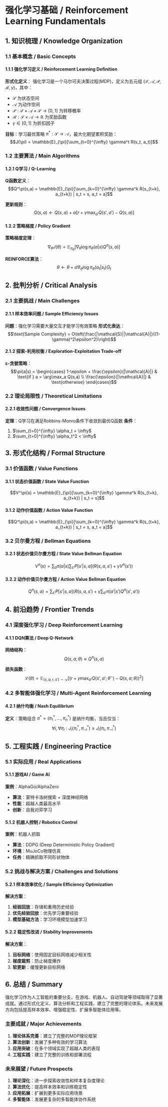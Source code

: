 # 强化学习基础 / Reinforcement Learning Fundamentals

## 1. 知识梳理 / Knowledge Organization

### 1.1 基本概念 / Basic Concepts

#### 1.1.1 强化学习定义 / Reinforcement Learning Definition

**形式化定义**：
强化学习是一个马尔可夫决策过程(MDP)，定义为五元组 $(\mathcal{S}, \mathcal{A}, \mathcal{P}, \mathcal{R}, \gamma)$，其中：

- $\mathcal{S}$ 为状态空间
- $\mathcal{A}$ 为动作空间  
- $\mathcal{P}: \mathcal{S} \times \mathcal{A} \times \mathcal{S} \rightarrow [0,1]$ 为转移概率
- $\mathcal{R}: \mathcal{S} \times \mathcal{A} \rightarrow \mathbb{R}$ 为奖励函数
- $\gamma \in [0,1]$ 为折扣因子

**目标**：学习最优策略 $\pi^*: \mathcal{S} \rightarrow \mathcal{A}$，最大化期望累积奖励：
$$J(\pi) = \mathbb{E}_{\pi}[\sum_{t=0}^{\infty} \gamma^t R(s_t, a_t)]$$

### 1.2 主要算法 / Main Algorithms

#### 1.2.1 Q学习 / Q-Learning

**Q函数定义**：
$$Q^\pi(s,a) = \mathbb{E}_{\pi}[\sum_{k=0}^{\infty} \gamma^k R(s_{t+k}, a_{t+k}) | s_t = s, a_t = a]$$

**更新规则**：
$$Q(s,a) \leftarrow Q(s,a) + \alpha[r + \gamma \max_{a'} Q(s',a') - Q(s,a)]$$

#### 1.2.2 策略梯度 / Policy Gradient

**策略梯度定理**：
$$\nabla_\theta J(\theta) = \mathbb{E}_{\pi_\theta}[\nabla_\theta \log \pi_\theta(a|s) Q^\pi(s,a)]$$

**REINFORCE算法**：
$$\theta \leftarrow \theta + \alpha \nabla_\theta \log \pi_\theta(a_t|s_t) G_t$$

## 2. 批判分析 / Critical Analysis

### 2.1 主要挑战 / Main Challenges

#### 2.1.1 样本效率问题 / Sample Efficiency Issues

**问题**：强化学习需要大量交互才能学习有效策略
**形式化表达**：
$$\text{Sample Complexity} = O\left(\frac{|\mathcal{S}||\mathcal{A}|}{(1-\gamma)^2\epsilon^2}\right)$$

#### 2.1.2 探索-利用权衡 / Exploration-Exploitation Trade-off

**ε-贪婪策略**：
$$\pi(a|s) = \begin{cases}
1-\epsilon + \frac{\epsilon}{|\mathcal{A}|} & \text{if } a = \arg\max_a Q(s,a) \\
\frac{\epsilon}{|\mathcal{A}|} & \text{otherwise}
\end{cases}$$

### 2.2 理论局限性 / Theoretical Limitations

#### 2.2.1 收敛性问题 / Convergence Issues

**定理**：Q学习在满足Robbins-Monro条件下收敛到最优Q函数
**条件**：
1. $\sum_{t=0}^{\infty} \alpha_t = \infty$
2. $\sum_{t=0}^{\infty} \alpha_t^2 < \infty$

## 3. 形式化结构 / Formal Structure

### 3.1 价值函数 / Value Functions

#### 3.1.1 状态价值函数 / State Value Function

$$V^\pi(s) = \mathbb{E}_{\pi}[\sum_{k=0}^{\infty} \gamma^k R(s_{t+k}, a_{t+k}) | s_t = s]$$

#### 3.1.2 动作价值函数 / Action Value Function

$$Q^\pi(s,a) = \mathbb{E}_{\pi}[\sum_{k=0}^{\infty} \gamma^k R(s_{t+k}, a_{t+k}) | s_t = s, a_t = a]$$

### 3.2 贝尔曼方程 / Bellman Equations

#### 3.2.1 状态价值贝尔曼方程 / State Value Bellman Equation

$$V^\pi(s) = \sum_{a} \pi(a|s) \sum_{s'} P[s'|s,a](R(s,a,s') + \gamma V^\pi(s'))$$

#### 3.2.2 动作价值贝尔曼方程 / Action Value Bellman Equation

$$Q^\pi(s,a) = \sum_{s'} P[s'|s,a](R(s,a,s') + \gamma \sum_{a'} \pi(a'|s') Q^\pi(s',a'))$$

## 4. 前沿趋势 / Frontier Trends

### 4.1 深度强化学习 / Deep Reinforcement Learning

#### 4.1.1 DQN算法 / Deep Q-Network

**网络结构**：
$$Q(s,a;\theta) \approx Q^\pi(s,a)$$

**损失函数**：
$$\mathcal{L}(\theta) = \mathbb{E}_{(s,a,r,s') \sim \mathcal{D}}[(r + \gamma \max_{a'} Q(s',a';\theta^-) - Q(s,a;\theta))^2]$$

### 4.2 多智能体强化学习 / Multi-Agent Reinforcement Learning

#### 4.2.1 纳什均衡 / Nash Equilibrium

**定义**：策略组合 $\pi^* = (\pi_1^*, \ldots, \pi_n^*)$ 是纳什均衡，当且仅当：
$$\forall i, \forall \pi_i: J_i(\pi_i^*, \pi_{-i}^*) \geq J_i(\pi_i, \pi_{-i}^*)$$

## 5. 工程实践 / Engineering Practice

### 5.1 实际应用 / Real Applications

#### 5.1.1 游戏AI / Game AI

**案例**：AlphaGo/AlphaZero
- **算法**：蒙特卡洛树搜索 + 深度神经网络
- **性能**：超越人类最高水平
- **创新**：自我对弈学习

#### 5.1.2 机器人控制 / Robotics Control

**案例**：机器人抓取
- **算法**：DDPG (Deep Deterministic Policy Gradient)
- **环境**：MuJoCo物理仿真
- **任务**：精确抓取不同形状物体

### 5.2 挑战与解决方案 / Challenges and Solutions

#### 5.2.1 样本效率优化 / Sample Efficiency Optimization

**解决方案**：
1. **经验回放**：存储和重用历史经验
2. **优先经验回放**：优先学习重要经验
3. **模型基础方法**：学习环境模型加速学习

#### 5.2.2 稳定性改进 / Stability Improvements

**解决方案**：
1. **目标网络**：使用固定目标网络减少相关性
2. **梯度裁剪**：防止梯度爆炸
3. **软更新**：缓慢更新目标网络

## 6. 总结 / Summary

强化学习作为人工智能的重要分支，在游戏、机器人、自动驾驶等领域取得了显著成就。通过形式化定义、算法分析和工程实践，建立了完整的理论体系。未来发展方向包括提高样本效率、增强稳定性、扩展多智能体应用等。

### 主要成就 / Major Achievements

1. **理论体系完善**：建立了完整的MDP理论框架
2. **算法创新**：发展了多种有效的学习算法
3. **应用突破**：在多个领域实现了超越人类的表现
4. **工程实践**：建立了完整的训练和部署流程

### 未来展望 / Future Prospects

1. **理论深化**：进一步探索收敛性和样本复杂度理论
2. **算法优化**：提高样本效率和训练稳定性
3. **应用拓展**：扩展到更多实际应用场景
4. **多智能体**：发展更复杂的多智能体协作系统
